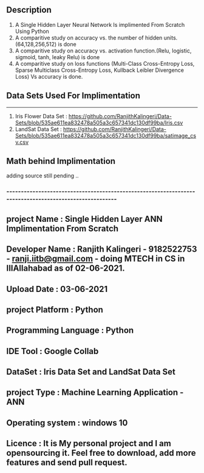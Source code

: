 ## Description 

1. A Single Hidden Layer Neural Network Is implimented From Scratch Using Python 
2. A comparitive study on accuracy vs. the number of hidden units.(64,128,256,512) is done 
3. A comparitive study on accuracy vs. activation function.(Relu, logistic, sigmoid, tanh, leaky Relu) is done 
4. A comparitive study on loss functions (Multi-Class Cross-Entropy Loss, Sparse Multiclass Cross-Entropy Loss, Kullback Leibler Divergence Loss) Vs accuracy is done. 

## Data Sets Used For Implimentation 
---------------------

1. Iris Flower Data Set    :  https://github.com/RanjithKalingeri/Data-Sets/blob/535ae611ea832478a505a3c657341dc130df99ba/Iris.csv
2. LandSat Data Set        :  https://github.com/RanjithKalingeri/Data-Sets/blob/535ae611ea832478a505a3c657341dc130df99ba/satimage_csv.csv

## Math behind Implimentation 
adding source still pending .. 



### -------------------------------------------------------------------------------------------------------
## project Name :	           Single Hidden Layer ANN Implimentation From Scratch 
## Developer Name :	         Ranjith Kalingeri - 9182522753 - ranji.iitb@gmail.com - doing MTECH in CS in IIIAllahabad as of 02-06-2021. 
## Upload Date :	         03-06-2021
## project Platform :        Python
## Programming Language :    Python
## IDE Tool :	               Google Collab
## DataSet :	               Iris Data Set and LandSat Data Set
## project Type :	           Machine Learning Application - ANN
## Operating system :        windows 10 
## Licence          :        It is My personal project and I am opensourcing it. Feel free to download, add more features and send pull request.
